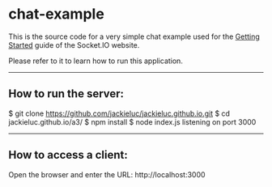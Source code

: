 # chat-example

This is the source code for a very simple chat example used for 
the [Getting Started](http://socket.io/get-started/chat/) guide 
of the Socket.IO website.

Please refer to it to learn how to run this application.

___


## How to run the server:
$ git clone https://github.com/jackieluc/jackieluc.github.io.git
$ cd jackieluc.github.io/a3/
$ npm install
$ node index.js 
listening on port 3000

___

## How to access a client:
Open the browser and enter the URL: http://localhost:3000
